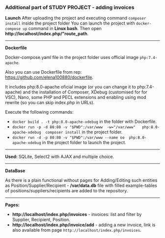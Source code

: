 ### Additional part of STUDY PROJECT - adding invoices


**Launch**
After uploading the project and executing command `composer install` inside the project folder You can launch the project with `docker-compose up` command in **Linux bash**. 
Then open **http://localhost/index.php/"route_path**.

***
**Dockerfile**

Docker-compose.yaml file in the project folder uses official image `php:7.4-apache`.

Also you can use Dockerfile from rep: https://github.com/elena100880/dockerfile. 

It includes php:8.0-apache oficial image (or you can change it to php:7.4-apache) and the installation of Composer, XDebug (customised for for VSC), Nano, some PHP and PECL extensions and enabling using mod rewrite (so you can skip index.php in URLs). 

Execute the following commands:
   + `docker build . -t php:8.0-apache-xdebug` in the folder with Dockerfile.
   + `docker run -p -d 80:80 -v "$PWD":/var/www  -w="/var/www"   php:8.0-apache-xdebug  composer install` in the project folder.
   + `docker run -d -p 80:80 -v "$PWD":/var/www --name oo  php:8.0-apache-xdebug` in the project folder to launch the project.
   
***
**Used:** SQLite, Select2 with AJAX and multiple choice.

***
**DataBase**

As there is a plain functional without pages for  Adding/Editing such entities as Position/Supplier/Recipient - **/var/data.db** file with filled example-tables of positions/suppliers/recipients are added to the repository.

***
**Pages:**

   + **http://localhost/index.php/invoices** - invoices: list and filter by Supplier, Recipient, Position.
   + **http://localhost/index.php/invoice/add**  - adding a new invoice, link is also available from page `http://localhost/index.php/invoices`.   

  


